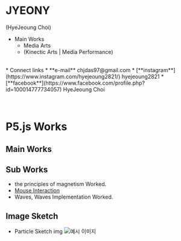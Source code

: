 # JYEONY
(HyeJeoung Choi)
<br/>
* Main Works
  * Media Arts
  * (Kinectic Arts | Media Performance)  
<br/>
* Connect links
  * **e-mail**      chjdas97@gmail.com
  * [**instagram**](https://www.instagram.com/hyejeoung2821/)   hyejeoung2821
  * [**facebook**](https://www.facebook.com/profile.php?id=100014777734057)    HyeJeoung Choi
<br/>
<br/>
<br/>

# P5.js Works
## Main Works

## Sub Works
 * the principles of magnetism Worked.
  * [Mouse Interaction](./magnet/)
 * Waves, Waves Implementation Worked.

## Image Sketch
 * Particle Sketch img
 ![예시 이미지](./image/particle_sketch.png)
